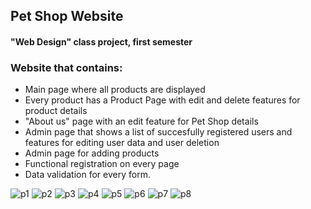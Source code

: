 ## Pet Shop Website
#### "Web Design" class project, first semester

### Website that contains:
 - Main page where all products are displayed
 - Every product has a Product Page with edit and delete features for product details
 - "About us" page with an edit feature for Pet Shop details
 - Admin page that shows a list of succesfully registered users and features for editing user data and user deletion 
 - Admin page for adding products
 - Functional registration on every page
 - Data validation for every form.

![p1](https://github.com/vukedd/Pet-Shop-Website/assets/137070008/2d61815a-8652-466a-aa43-4479c34e245b)
![p2](https://github.com/vukedd/Pet-Shop-Website/assets/137070008/5efa8ad9-5de7-4ef2-92e8-4f0ed6c92789)
![p3](https://github.com/vukedd/Pet-Shop-Website/assets/137070008/248c51c3-55f0-426e-8327-d1bd2eb0515d)
![p4](https://github.com/vukedd/Pet-Shop-Website/assets/137070008/326f1dc7-06d4-4161-8514-f21a4a4d8756)
![p5](https://github.com/vukedd/Pet-Shop-Website/assets/137070008/6b74132e-855d-4ea0-81e9-3b0a83d7c3fb)
![p6](https://github.com/vukedd/Pet-Shop-Website/assets/137070008/dbabdc4f-f7bc-4ef1-851d-b42bb915acc5)
![p7](https://github.com/vukedd/Pet-Shop-Website/assets/137070008/b558c1af-a370-4191-9cf4-6f215245e280)
![p8](https://github.com/vukedd/Pet-Shop-Website/assets/137070008/8304fbdf-c2f2-417d-8747-06e706ac968a)
